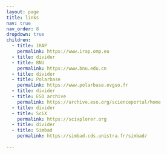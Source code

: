 ```yaml
---
layout: page
title: links
nav: true
nav_order: 8
dropdown: true
children:
  - title: IRAP
    permalink: https://www.irap.omp.eu
  - title: divider
  - title: BNU
    permalink: https://www.bnu.edu.cn
  - title: divider
  - title: Polarbase
    permalink: https://www.polarbase.ovgso.fr
  - title: divider
  - title: ESO archive
    permalink: https://archive.eso.org/scienceportal/home
  - title: divider
  - title: SciX
    permalink: https://scixplorer.org  
  - title: divider
  - title: Simbad
    permalink: https://simbad.cds.unistra.fr/simbad/
    
---
```

